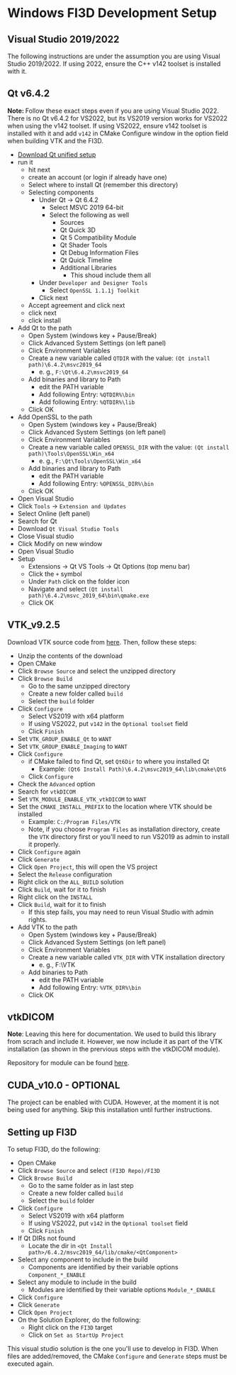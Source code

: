 # Windows FI3D Development Setup

## Visual Studio 2019/2022

The following instructions are under the assumption you are using Visual Studio 2019/2022. If using 2022, ensure the C++ v142 toolset is installed with it.

## Qt v6.4.2

<b>Note: </b>Follow these exact steps even if you are using Visual Studio 2022. There is no Qt v6.4.2 for VS2022, but its VS2019 version works for VS2022 when using the v142 toolset. If using VS2022, ensure v142 toolset is installed with it and add `v142` in CMake Configure window in the option field when building VTK and the FI3D.

* [Download Qt unified setup](https://www.qt.io/download)
* run it
  * hit next
  * create an account (or login if already have one)
  * Select where to install Qt (remember this directory)
  * Selecting components
    * Under Qt -> Qt 6.4.2
      * Select MSVC 2019 64-bit
      * Select the following as well
        * Sources
        * Qt Quick 3D
        * Qt 5 Compatibility Module
        * Qt Shader Tools
        * Qt Debug Information Files
        * Qt Quick Timeline
        * Additional Libraries
          * This shoud include them all  
    * Under `Developer and Designer Tools`
      * Select `OpenSSL 1.1.1j Toolkit`
    * Click next
  * Accept agreement and click next
  * click next
  * click install
* Add Qt to the path
  * Open System (windows key + Pause/Break)
  * Click Advanced System Settings (on left panel)
  * Click Environment Variables
  * Create a new variable called `QTDIR` with the value: `(Qt install path)\6.4.2\msvc2019_64`
    * e. g., `F:\Qt\6.4.2\msvc2019_64`
  * Add binaries and library to Path
    * edit the PATH variable
    * Add following Entry: `%QTDIR%\bin`
    * Add following Entry: `%QTDIR%\lib`
  * Click OK
* Add OpenSSL to the path
  * Open System (windows key + Pause/Break)
  * Click Advanced System Settings (on left panel)
  * Click Environment Variables
  * Create a new variable called `OPENSSL_DIR` with the value: `(Qt install path)\Tools\OpenSSL\Win_x64`
    * e. g., `F:\Qt\Tools\OpenSSL\Win_x64`
  * Add binaries and library to Path
    * edit the PATH variable
    * Add following Entry: `%OPENSSL_DIR%\bin`
  * Click OK
* Open Visual Studio
* Click `Tools` -> `Extension and Updates`
* Select Online (left panel)
* Search for Qt
* Download `Qt Visual Studio Tools`
* Close Visual studio
* Click Modify on new window
* Open Visual Studio
* Setup
  * Extensions -> Qt VS Tools -> Qt Options (top menu bar)
  * Click the `+` symbol
  * Under `Path` click on the folder icon
  * Navigate and select `(Qt install path)\6.4.2\msvc_2019_64\bin\qmake.exe`
  * Click OK

## VTK_v9.2.5

Download VTK source code from [here](https://www.vtk.org/download/). Then, follow these steps:

* Unzip the contents of the download
* Open CMake
* Click `Browse Source` and select the unzipped directory
* Click `Browse Build`
  * Go to the same unzipped directory
  * Create a new folder called `build`
  * Select the `build` folder
* Click `Configure`
  * Select VS2019 with x64 platform
  * If using VS2022, put `v142` in the `Optional toolset` field
  * Click `Finish`
* Set `VTK_GROUP_ENABLE_Qt` to `WANT`
* Set `VTK_GROUP_ENABLE_Imaging` to `WANT`
* Click `Configure`
  * if CMake failed to find Qt, set `Qt6Dir` to where you installed Qt
    * Example: `(Qt6 Install Path)\6.4.2\msvc2019_64\lib\cmake\Qt6`
  * Click `Configure`
* Check the `Advanced` option
* Search for `vtkDICOM`
* Set `VTK_MODULE_ENABLE_VTK_vtkDICOM` to `WANT`
* Set the `CMAKE_INSTALL_PREFIX` to the location where VTK should be installed
  * Example: `C:/Program Files/VTK`
  * Note, if you choose `Program Files` as installation directory, create the `VTK` directory first or you'll need to run VS2019 as admin to install it properly.
* Click `Configure` again
* Click `Generate`
* Click `Open Project`, this will open the VS project
* Select the `Release` configuration
* Right click on the `ALL_BUILD` solution
* Click `Build`, wait for it to finish
* Right click on the `INSTALL`
* Click `Build`, wait for it to finish
  * If this step fails, you may need to reun Visual Studio with admin rights.
* Add VTK to the path
  * Open System (windows key + Pause/Break)
  * Click Advanced System Settings (on left panel)
  * Click Environment Variables
  * Create a new variable called `VTK_DIR` with VTK installation directory
    * e. g., F:\VTK
  * Add binaries to Path
    * edit the PATH variable
    * Add following Entry: `%VTK_DIR%\bin`
  * Click OK

## vtkDICOM
<b>Note</b>: Leaving this here for documentation. We used to build this library from scrach and include it. However, we now include it as part of the VTK installation (as shown in the prervious steps with the vtkDICOM module).

Repository for module can be found [here](https://github.com/dgobbi/vtk-dicom).

## CUDA_v10.0 - OPTIONAL

The project can be enabled with CUDA. However, at the moment it is not being used for anything. Skip this installation until further instructions.

## Setting up FI3D

To setup FI3D, do the following:

* Open CMake
* Click `Browse Source` and select `(FI3D Repo)/FI3D`
* Click `Browse Build`
  * Go to the same folder as in last step
  * Create a new folder called `build`
  * Select the `build` folder
* Click `Configure`
  * Select VS2019 with x64 platform
  * If using VS2022, put `v142` in the `Optional toolset` field
  * Click `Finish`
* If Qt DIRs not found
  * Locate the dir in `<Qt Install path>/6.4.2/msvc2019_64/lib/cmake/<QtComponent>`
* Select any component to include in the build
  * Components are identified by their variable options `Component_*_ENABLE`
* Select any module to include in the build
  * Modules are identified by their variable options `Module_*_ENABLE`
* Click `Configure`
* Click `Generate`
* Click `Open Project`
* On the Solution Explorer, do the following:
  * Right click on the `FI3D` target
  * Click on `Set as StartUp Project`

This visual studio solution is the one you'll use to develop in FI3D. When files are added/removed, the CMake `Configure` and `Generate` steps must be executed again.
